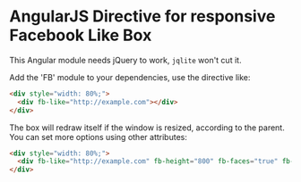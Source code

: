 AngularJS Directive for responsive Facebook Like Box
=============

This Angular module needs jQuery to work, `jqlite`  won't cut it.

Add the 'FB' module to your dependencies, use the directive like:

```html
<div style="width: 80%;">
  <div fb-like="http://example.com"></div>
</div>
``` 

The box will redraw itself if the window is resized, according to the parent. You can set more options using other attributes:

```html
<div style="width: 80%;">
  <div fb-like="http://example.com" fb-height="800" fb-faces="true" fb-stream="true" fb-header="true"></div>
</div>
``` 
